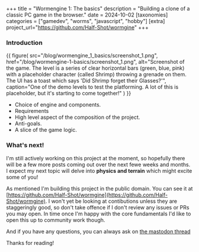 +++
title = "Wormengine 1: The basics"
description = "Building a clone of a classic PC game in the browser."
date = 2024-10-02
[taxonomies]
categories = ["gamedev", "worms", "javascript", "hobby"]
[extra]
project_url="https://github.com/Half-Shot/wormgine"
+++


### Introduction

{{ figure(
    src="/blog/wormengine_1_basics/screenshot_1.png",
    href="/blog/wormengine-1-basics/screenshot_1.png",
    alt="Screenshot of the game. The level is a series of clear horizontal bars (green, blue, pink) with a placeholder character (called Shrimp) throwing a grenade on them. The UI has a toast which says 'Did Shrimp forget their Glasses?'",
    caption="One of the demo levels to test the platforming. A lot of this is placeholder, but it's starting to come together!"
) }}


 - Choice of engine and components.
 - Requirements
 - High level aspect of the composition of the project.
 - Anti-goals.
 - A slice of the game logic.

### What's next!

I'm still actively working on this project at the moment, so hopefully there will be a few more
posts coming out over the next fewe weeks and months. I expect my next topic will delve into **physics
and terrain** which might excite some of you!

As mentioned I'm building this project in the public domain. You can see it at [https://github.com/Half-Shot/wormgine](https://github.com/Half-Shot/wormgine).
I won't yet be looking at contibutions unless they are staggeringly good, so don't take offence if I don't review any issues or PRs you may open. In time once I'm happy with the core fundamentals I'd like to open
this up to community work though.

And if you have any questions, you can always ask on [the mastodon thread](https://mastodon.half-shot.uk/@halfy/halfy-fill-this-in)

Thanks for reading!